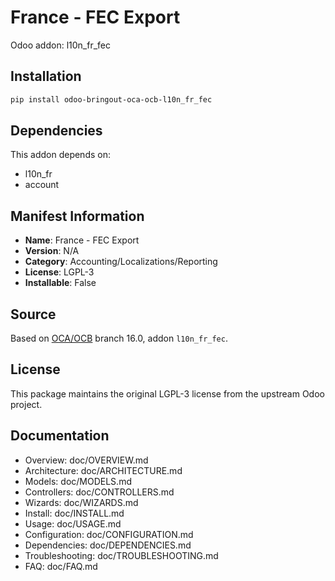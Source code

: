 # France - FEC Export

Odoo addon: l10n_fr_fec

## Installation

```bash
pip install odoo-bringout-oca-ocb-l10n_fr_fec
```

## Dependencies

This addon depends on:
- l10n_fr
- account

## Manifest Information

- **Name**: France - FEC Export
- **Version**: N/A
- **Category**: Accounting/Localizations/Reporting
- **License**: LGPL-3
- **Installable**: False

## Source

Based on [OCA/OCB](https://github.com/OCA/OCB) branch 16.0, addon `l10n_fr_fec`.

## License

This package maintains the original LGPL-3 license from the upstream Odoo project.

## Documentation

- Overview: doc/OVERVIEW.md
- Architecture: doc/ARCHITECTURE.md
- Models: doc/MODELS.md
- Controllers: doc/CONTROLLERS.md
- Wizards: doc/WIZARDS.md
- Install: doc/INSTALL.md
- Usage: doc/USAGE.md
- Configuration: doc/CONFIGURATION.md
- Dependencies: doc/DEPENDENCIES.md
- Troubleshooting: doc/TROUBLESHOOTING.md
- FAQ: doc/FAQ.md
